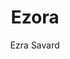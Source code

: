 ---
title: "Ezora"
github: https://github.com/ezrasavard/ezora-jekyll-theme
demo: https://ezrasavard.com/
author: Ezra Savard
draft: true
ssg:
  - Jekyll
cms:
  - No Cms
---